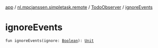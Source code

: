 [app](../../index.md) / [nl.mpcjanssen.simpletask.remote](../index.md) / [TodoObserver](index.md) / [ignoreEvents](.)

# ignoreEvents

`fun ignoreEvents(ignore: `[`Boolean`](https://kotlinlang.org/api/latest/jvm/stdlib/kotlin/-boolean/index.html)`): `[`Unit`](https://kotlinlang.org/api/latest/jvm/stdlib/kotlin/-unit/index.html)